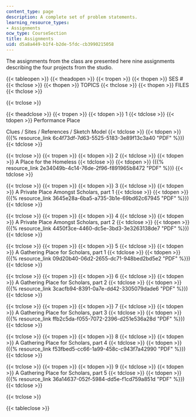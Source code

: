 ```yaml
---
content_type: page
description: A complete set of problem statements.
learning_resource_types:
- Assignments
ocw_type: CourseSection
title: Assignments
uid: d5a8a449-b1f4-b2de-5fdc-cb3990215058
---
```


The assignments from the class are presented here nine assignments describing the four projects from the studio.

{{< tableopen >}}
{{< theadopen >}}
{{< tropen >}}
{{< thopen >}}
SES #
{{< thclose >}}
{{< thopen >}}
TOPICS
{{< thclose >}}
{{< thopen >}}
FILES
{{< thclose >}}

{{< trclose >}}

{{< theadclose >}}
{{< tropen >}}
{{< tdopen >}}
1
{{< tdclose >}}
{{< tdopen >}}
Performance Place  
  
Clues / Sites / References / Sketch Model
{{< tdclose >}}
{{< tdopen >}}
({{% resource_link 6c4f73df-7d63-5525-5183-3e89f13c3a40 "PDF" %}})
{{< tdclose >}}

{{< trclose >}}
{{< tropen >}}
{{< tdopen >}}
2
{{< tdclose >}}
{{< tdopen >}}
A Place for the Homeless
{{< tdclose >}}
{{< tdopen >}}
({{% resource_link 2e34049b-4c14-76de-2f96-f891965b8472 "PDF" %}})
{{< tdclose >}}

{{< trclose >}}
{{< tropen >}}
{{< tdopen >}}
3
{{< tdclose >}}
{{< tdopen >}}
A Private Place Amongst Scholars, part 1
{{< tdclose >}}
{{< tdopen >}}
({{% resource_link 3645e28a-6ba5-a735-3b1e-69bd62c67945 "PDF" %}})
{{< tdclose >}}

{{< trclose >}}
{{< tropen >}}
{{< tdopen >}}
4
{{< tdclose >}}
{{< tdopen >}}
A Private Place Amongst Scholars, part 2
{{< tdclose >}}
{{< tdopen >}}
({{% resource_link 4450f3ce-4460-dc5e-3bd3-3e3263138de7 "PDF" %}})
{{< tdclose >}}

{{< trclose >}}
{{< tropen >}}
{{< tdopen >}}
5
{{< tdclose >}}
{{< tdopen >}}
A Gathering Place for Scholars, part 1
{{< tdclose >}}
{{< tdopen >}}
({{% resource_link 09d20b40-06d2-2655-dc71-948bed2bd5e2 "PDF" %}})
{{< tdclose >}}

{{< trclose >}}
{{< tropen >}}
{{< tdopen >}}
6
{{< tdclose >}}
{{< tdopen >}}
A Gathering Place for Scholars, part 2
{{< tdclose >}}
{{< tdopen >}}
({{% resource_link 3cacfb94-8391-0a7e-dd42-3305079dade6 "PDF" %}})
{{< tdclose >}}

{{< trclose >}}
{{< tropen >}}
{{< tdopen >}}
7
{{< tdclose >}}
{{< tdopen >}}
A Gathering Place for Scholars, part 3
{{< tdclose >}}
{{< tdopen >}}
({{% resource_link ffb2c5da-f055-7072-2396-d251e536a28d "PDF" %}})
{{< tdclose >}}

{{< trclose >}}
{{< tropen >}}
{{< tdopen >}}
8
{{< tdclose >}}
{{< tdopen >}}
A Gathering Place for Scholars, part 4
{{< tdclose >}}
{{< tdopen >}}
({{% resource_link f53fbed5-cc66-1a99-458c-c943f7a42990 "PDF" %}})
{{< tdclose >}}

{{< trclose >}}
{{< tropen >}}
{{< tdopen >}}
9
{{< tdclose >}}
{{< tdopen >}}
A Gathering Place for Scholars, part 5
{{< tdclose >}}
{{< tdopen >}}
({{% resource_link 36a14637-052f-5984-dd5e-f1cd759a851d "PDF" %}})
{{< tdclose >}}

{{< trclose >}}

{{< tableclose >}}